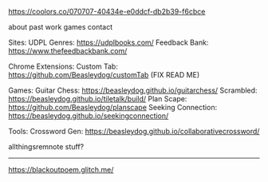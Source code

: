 https://coolors.co/070707-40434e-e0ddcf-db2b39-f6cbce

about
past work
games
contact

Sites:
UDPL Genres: https://udplbooks.com/
Feedback Bank: https://www.thefeedbackbank.com/

Chrome Extensions:
Custom Tab: https://github.com/Beasleydog/customTab (FIX READ ME)

Games:
Guitar Chess: https://beasleydog.github.io/guitarchess/
Scrambled: https://beasleydog.github.io/tiletalk/build/
Plan Scape: https://github.com/Beasleydog/planscape
Seeking Connection: https://beasleydog.github.io/seekingconnection/

Tools:
Crossword Gen: https://beasleydog.github.io/collaborativecrossword/

allthingsremnote stuff?

---

https://blackoutpoem.glitch.me/
